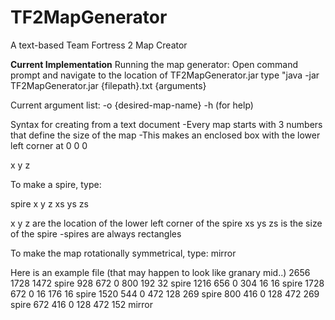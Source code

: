 TF2MapGenerator
===============

A text-based Team Fortress 2 Map Creator

**Current Implementation**
Running the map generator:
Open command prompt and navigate to the location of TF2MapGenerator.jar
type "java -jar TF2MapGenerator.jar {filepath}.txt {arguments}

Current argument list:
-o {desired-map-name}
-h (for help)

Syntax for creating from a text document
-Every map starts with 3 numbers that define the size of the map
-This makes an enclosed box with the lower left corner at 0 0 0

x y z

To make a spire, type:

spire x y z xs ys zs

x y z       are the location of the lower left corner of the spire
xs ys zs    is the size of the spire
-spires are always rectangles

To make the map rotationally symmetrical, type:
mirror

Here is an example file (that may happen to look like granary mid..)
2656 1728 1472
spire 928 672 0 800 192 32
spire 1216 656 0 304 16 16
spire 1728 672 0 16 176 16
spire 1520 544 0 472 128 269 
spire 800 416 0 128 472 269  
spire 672 416 0 128 472 152
mirror
